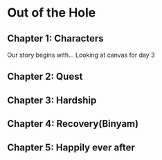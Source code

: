 # Out of the Hole

## Chapter 1: Characters

Our story begins with... Looking at canvas for day 3


## Chapter 2: Quest


## Chapter 3: Hardship


## Chapter 4: Recovery(Binyam)


## Chapter 5: Happily ever after

